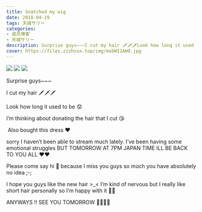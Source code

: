 ```yaml
---
title: Snatched my wig
date: 2018-04-19
tags: 天城サリー
categories: 
- 成员博客
- 天城サリー
description: Surprise guys~~~I cut my hair 🗡🗡🗡Look how long it used to be 😟I’m thinking about donating the hair that I cut 😘 Also bought this dress ❤️sorry I haven’t been able to stream much lately. I’ve been...
cover: https://files.zzzhxxx.top/img/mobWI2AW8.jpg 
---
```

![](https://files.zzzhxxx.top/img/mobWI2AW8.jpg)
![](https://files.zzzhxxx.top/img/mobW9NWv8.jpg)
![](https://files.zzzhxxx.top/img/mobElRzvc.jpg)


Surprise guys~~~




I cut my hair 🗡🗡🗡



Look how long it used to be 😟




I’m thinking about donating the hair that I cut 😘



 Also bought this dress ❤️




sorry I haven’t been able to stream much lately. I’ve been having some emotional struggles BUT TOMORROW AT 7PM JAPAN TIME ILL BE BACK TO YOU ALL ❤️❤️




Please come say hi 👋 because I miss you guys so much you have absolutely no idea ;-; 




I hope you guys like the new hair >_< I’m kind of nervous but I really like short hair personally so I’m happy with it 👩🏻




ANYWAYS !! SEE YOU TOMORROW 👣👣👣👣















